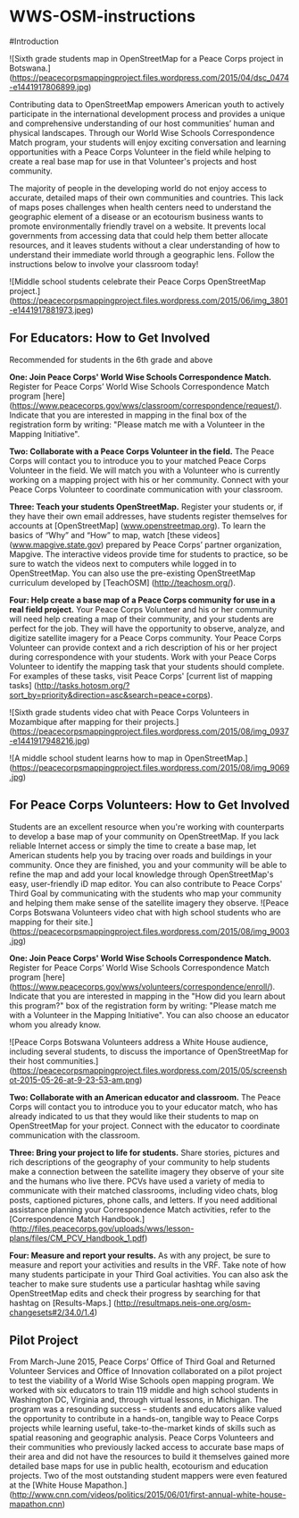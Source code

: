 # WWS-OSM-instructions

#Introduction

![Sixth grade students map in OpenStreetMap for a Peace Corps project in Botswana.] (https://peacecorpsmappingproject.files.wordpress.com/2015/04/dsc_0474-e1441917806899.jpg)

Contributing data to OpenStreetMap empowers American youth to actively participate in the international development process and provides a unique and comprehensive understanding of our host communities’ human and physical landscapes. Through our World Wise Schools Correspondence Match program, your students will enjoy exciting conversation and learning opportunities with a Peace Corps Volunteer in the field while helping to create a real base map for use in that Volunteer's projects and host community. 

The majority of people in the developing world do not enjoy access to accurate, detailed maps of their own communities and countries. This lack of maps poses challenges when health centers need to understand the geographic element of a disease or an ecotourism business wants to promote environmentally friendly travel on a website. It prevents local governments from accessing data that could help them better allocate resources, and it leaves students without a clear understanding of how to understand their immediate world through a geographic lens. Follow the instructions below to involve your classroom today! 

![Middle school students celebrate their Peace Corps OpenStreetMap project.] (https://peacecorpsmappingproject.files.wordpress.com/2015/06/img_3801-e1441917881973.jpeg)

## For Educators: How to Get Involved
Recommended for students in the 6th grade and above

**One: Join Peace Corps' World Wise Schools Correspondence Match.** Register for Peace Corps’ World Wise Schools Correspondence Match program [here] (https://www.peacecorps.gov/wws/classroom/correspondence/request/). Indicate that you are interested in mapping in the final box of the registration form by writing: "Please match me with a Volunteer in the Mapping Initiative". 

**Two: Collaborate with a Peace Corps Volunteer in the field.** The Peace Corps will contact you to introduce you to your matched Peace Corps Volunteer in the field. We will match you with a Volunteer who is currently working on a mapping project with his or her community. Connect with your Peace Corps Volunteer to coordinate communication with your classroom.

**Three: Teach your students OpenStreetMap.** Register your students or, if they have their own email addresses, have students register themselves for accounts at [OpenStreetMap] (www.openstreetmap.org). To learn the basics of “Why” and “How” to map, watch [these videos] (www.mapgive.state.gov) prepared by Peace Corps’ partner organization, Mapgive. The interactive videos provide time for students to practice, so be sure to watch the videos next to computers while logged in to OpenStreetMap. You can also use the pre-existing OpenStreetMap curriculum developed by [TeachOSM] (http://teachosm.org/). 

**Four: Help create a base map of a Peace Corps community for use in a real field project.** Your Peace Corps Volunteer and his or her community will need help creating a map of their community, and your students are perfect for the job. They will have the opportunity to observe, analyze, and digitize satellite imagery for a Peace Corps community. Your Peace Corps Volunteer can provide context and a rich description of his or her project during correspondence with your students. Work with your Peace Corps Volunteer to identify the mapping task that your students should complete. For examples of these tasks, visit Peace Corps' [current list of mapping tasks] (http://tasks.hotosm.org/?sort_by=priority&direction=asc&search=peace+corps).

![Sixth grade students video chat with Peace Corps Volunteers in Mozambique after mapping for their projects.] (https://peacecorpsmappingproject.files.wordpress.com/2015/08/img_0937-e1441917948216.jpg)

![A middle school student learns how to map in OpenStreetMap.] (https://peacecorpsmappingproject.files.wordpress.com/2015/08/img_9069.jpg)

## For Peace Corps Volunteers: How to Get Involved
Students are an excellent resource when you're working with counterparts to develop a base map of your community on OpenStreetMap. If you lack reliable Internet access or simply the time to create a base map, let American students help you by tracing over roads and buildings in your community. Once they are finished, you and your community will be able to refine the map and add your local knowledge through OpenStreetMap's easy, user-friendly iD map editor. You can also contribute to Peace Corps' Third Goal by communicating with the students who map your community and helping them make sense of the satellite imagery they observe. 
![Peace Corps Botswana Volunteers video chat with high school students who are mapping for their site.] (https://peacecorpsmappingproject.files.wordpress.com/2015/08/img_9003.jpg)

**One: Join Peace Corps' World Wise Schools Correspondence Match.** Register for Peace Corps’ World Wise Schools Correspondence Match program [here] (https://www.peacecorps.gov/wws/volunteers/correspondence/enroll/). Indicate that you are interested in mapping in the "How did you learn about this program?" box of the registration form by writing: "Please match me with a Volunteer in the Mapping Initiative". You can also choose an educator whom you already know.

![Peace Corps Botswana Volunteers address a White House audience, including several students, to discuss the importance of OpenStreetMap for their host communities.] (https://peacecorpsmappingproject.files.wordpress.com/2015/05/screenshot-2015-05-26-at-9-23-53-am.png)

**Two: Collaborate with an American educator and classroom.** The Peace Corps will contact you to introduce you to your educator match, who has already indicated to us that they would like their students to map on OpenStreetMap for your project. Connect with the educator to coordinate communication with the classroom.

**Three: Bring your project to life for students.** Share stories, pictures and rich descriptions of the geography of your community to help students make a connection between the satellite imagery they observe of your site and the humans who live there. PCVs have used a variety of media to communicate with their matched classrooms, including video chats, blog posts, captioned pictures, phone calls, and letters. If you need additional assistance planning your Correspondence Match activities, refer to the [Correspondence Match Handbook.] (http://files.peacecorps.gov/uploads/wws/lesson-plans/files/CM_PCV_Handbook_1.pdf)

**Four: Measure and report your results.** As with any project, be sure to measure and report your activities and results in the VRF. Take note of how many students participate in your Third Goal activities. You can also ask the teacher to make sure students use a particular hashtag while saving OpenStreetMap edits and check their progress by searching for that hashtag on [Results-Maps.] (http://resultmaps.neis-one.org/osm-changesets#2/34.0/1.4) 

## Pilot Project
From March-June 2015, Peace Corps’ Office of Third Goal and Returned Volunteer Services and Office of Innovation collaborated on a pilot project to test the viability of a World Wise Schools open mapping program. We worked with six educators to train 119 middle and high school students in Washington DC, Virginia and, through virtual lessons, in Michigan. The program was a resounding success – students and educators alike valued the opportunity to contribute in a hands-on, tangible way to Peace Corps projects while learning useful, take-to-the-market kinds of skills such as spatial reasoning and geographic analysis. Peace Corps Volunteers and their communities who previously lacked access to accurate base maps of their area and did not have the resources to build it themselves gained more detailed base maps for use in public health, ecotourism and education projects. Two of the most outstanding student mappers were even featured at the [White House Mapathon.] (http://www.cnn.com/videos/politics/2015/06/01/first-annual-white-house-mapathon.cnn)



